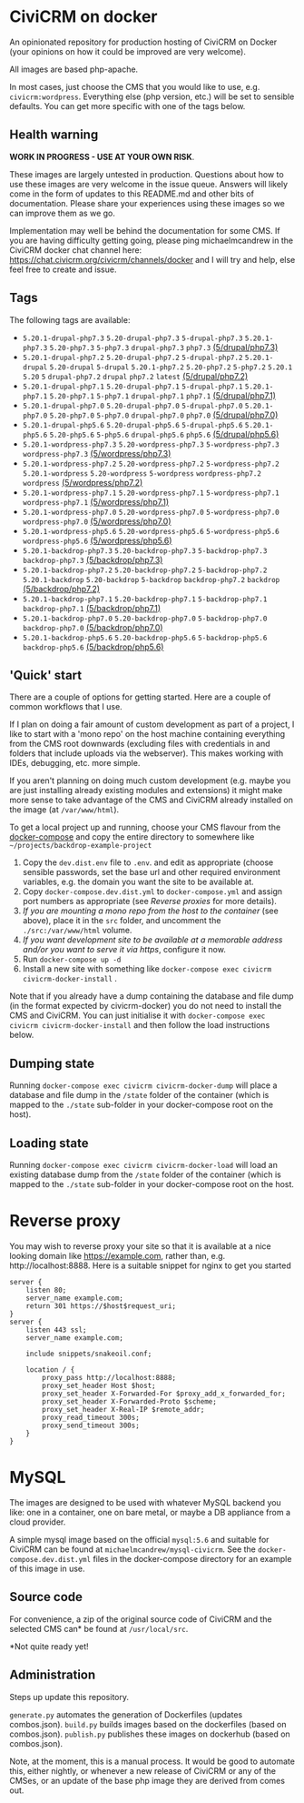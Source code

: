 # CiviCRM on docker

An opinionated repository for production hosting of CiviCRM on Docker (your opinions on how it could be improved are very welcome).

All images are based php-apache.

In most cases, just choose the CMS that you would like to use, e.g. `civicrm:wordpress`. Everything else (php version, etc.) will be set to sensible defaults. You can get more specific with one of the tags below.

## Health warning

**WORK IN PROGRESS - USE AT YOUR OWN RISK**.

These images are largely untested in production. Questions about how to use these images are very welcome in the issue queue. Answers will likely come in the form of updates to this README.md and other bits of documentation. Please share your experiences using these images so we can improve them as we go.

Implementation may well be behind the documentation for some CMS. If you are having difficulty getting going, please ping michaelmcandrew in the CiviCRM docker chat channel here: https://chat.civicrm.org/civicrm/channels/docker and I will try and help, else feel free to create and issue.

## Tags

The following tags are available:

<!---START_TAGS-->

- `5.20.1-drupal-php7.3` `5.20-drupal-php7.3` `5-drupal-php7.3` `5.20.1-php7.3` `5.20-php7.3` `5-php7.3` `drupal-php7.3` `php7.3` [(5/drupal/php7.3)](5/drupal/php7.3)
- `5.20.1-drupal-php7.2` `5.20-drupal-php7.2` `5-drupal-php7.2` `5.20.1-drupal` `5.20-drupal` `5-drupal` `5.20.1-php7.2` `5.20-php7.2` `5-php7.2` `5.20.1` `5.20` `5` `drupal-php7.2` `drupal` `php7.2` `latest` [(5/drupal/php7.2)](5/drupal/php7.2)
- `5.20.1-drupal-php7.1` `5.20-drupal-php7.1` `5-drupal-php7.1` `5.20.1-php7.1` `5.20-php7.1` `5-php7.1` `drupal-php7.1` `php7.1` [(5/drupal/php7.1)](5/drupal/php7.1)
- `5.20.1-drupal-php7.0` `5.20-drupal-php7.0` `5-drupal-php7.0` `5.20.1-php7.0` `5.20-php7.0` `5-php7.0` `drupal-php7.0` `php7.0` [(5/drupal/php7.0)](5/drupal/php7.0)
- `5.20.1-drupal-php5.6` `5.20-drupal-php5.6` `5-drupal-php5.6` `5.20.1-php5.6` `5.20-php5.6` `5-php5.6` `drupal-php5.6` `php5.6` [(5/drupal/php5.6)](5/drupal/php5.6)
- `5.20.1-wordpress-php7.3` `5.20-wordpress-php7.3` `5-wordpress-php7.3` `wordpress-php7.3` [(5/wordpress/php7.3)](5/wordpress/php7.3)
- `5.20.1-wordpress-php7.2` `5.20-wordpress-php7.2` `5-wordpress-php7.2` `5.20.1-wordpress` `5.20-wordpress` `5-wordpress` `wordpress-php7.2` `wordpress` [(5/wordpress/php7.2)](5/wordpress/php7.2)
- `5.20.1-wordpress-php7.1` `5.20-wordpress-php7.1` `5-wordpress-php7.1` `wordpress-php7.1` [(5/wordpress/php7.1)](5/wordpress/php7.1)
- `5.20.1-wordpress-php7.0` `5.20-wordpress-php7.0` `5-wordpress-php7.0` `wordpress-php7.0` [(5/wordpress/php7.0)](5/wordpress/php7.0)
- `5.20.1-wordpress-php5.6` `5.20-wordpress-php5.6` `5-wordpress-php5.6` `wordpress-php5.6` [(5/wordpress/php5.6)](5/wordpress/php5.6)
- `5.20.1-backdrop-php7.3` `5.20-backdrop-php7.3` `5-backdrop-php7.3` `backdrop-php7.3` [(5/backdrop/php7.3)](5/backdrop/php7.3)
- `5.20.1-backdrop-php7.2` `5.20-backdrop-php7.2` `5-backdrop-php7.2` `5.20.1-backdrop` `5.20-backdrop` `5-backdrop` `backdrop-php7.2` `backdrop` [(5/backdrop/php7.2)](5/backdrop/php7.2)
- `5.20.1-backdrop-php7.1` `5.20-backdrop-php7.1` `5-backdrop-php7.1` `backdrop-php7.1` [(5/backdrop/php7.1)](5/backdrop/php7.1)
- `5.20.1-backdrop-php7.0` `5.20-backdrop-php7.0` `5-backdrop-php7.0` `backdrop-php7.0` [(5/backdrop/php7.0)](5/backdrop/php7.0)
- `5.20.1-backdrop-php5.6` `5.20-backdrop-php5.6` `5-backdrop-php5.6` `backdrop-php5.6` [(5/backdrop/php5.6)](5/backdrop/php5.6)
  <!---END_TAGS-->

## 'Quick' start

There are a couple of options for getting started. Here are a couple of common workflows that I use.

If I plan on doing a fair amount of custom development as part of a project, I like to start with a 'mono repo' on the host machine containing everything from the CMS root downwards (excluding files with credentials in and folders that include uploads via the webserver). This makes working with IDEs, debugging, etc. more simple.

If you aren't planning on doing much custom development (e.g. maybe you are just installing already existing modules and extensions) it might make more sense to take advantage of the CMS and CiviCRM already installed on the image (at `/var/www/html`).

To get a local project up and running, choose your CMS flavour from the [docker-compose](docker-compose) and copy the entire directory to somewhere like `~/projects/backdrop-example-project`

1. Copy the `dev.dist.env` file to `.env`. and edit as appropriate (choose sensible passwords, set the base url and other required environment variables, e.g. the domain you want the site to be available at.
2. Copy `docker-compose.dev.dist.yml` to `docker-compose.yml` and assign port numbers as appropriate (see _Reverse proxies_ for more details).
3. _If you are mounting a mono repo from the host to the container_ (see above), place it in the `src` folder, and uncomment the `./src:/var/www/html` volume.
4. _If you want development site to be available at a memorable address and/or you want to serve it via https_, configure it now.
5. Run `docker-compose up -d`
6. Install a new site with something like `docker-compose exec civicrm civicrm-docker-install` .

Note that if you already have a dump containing the database and file dump (in the format expected by civicrm-docker) you do not need to install the CMS and CiviCRM. You can just initialise it with `docker-compose exec civicrm civicrm-docker-install` and then follow the load instructions below.

## Dumping state

Running `docker-compose exec civicrm civicrm-docker-dump` will place a database and file dump in the `/state` folder of the container (which is mapped to the `./state` sub-folder in your docker-compose root on the host).

## Loading state

Running `docker-compose exec civicrm civicrm-docker-load` will load an existing database dump from the `/state` folder of the container (which is mapped to the `./state` sub-folder in your docker-compose root on the host.

# Reverse proxy

You may wish to reverse proxy your site so that it is available at a nice looking domain like https://example.com, rather than, e.g. http://localhost:8888. Here is a suitable snippet for nginx to get you started

```
server {
    listen 80;
    server_name example.com;
    return 301 https://$host$request_uri;
}
server {
    listen 443 ssl;
    server_name example.com;

    include snippets/snakeoil.conf;

    location / {
        proxy_pass http://localhost:8888;
        proxy_set_header Host $host;
        proxy_set_header X-Forwarded-For $proxy_add_x_forwarded_for;
        proxy_set_header X-Forwarded-Proto $scheme;
        proxy_set_header X-Real-IP $remote_addr;
	    proxy_read_timeout 300s;
	    proxy_send_timeout 300s;
    }
}
```

# MySQL

The images are designed to be used with whatever MySQL backend you like: one in a container, one on bare metal, or maybe a DB appliance from a cloud provider.

A simple mysql image based on the official `mysql:5.6` and suitable for CiviCRM can be found at `michaelmcandrew/mysql-civicrm`. See the `docker-compose.dev.dist.yml` files in the docker-compose directory for an example of this image in use.

## Source code

For convenience, a zip of the original source code of CiviCRM and the selected CMS can\* be found at `/usr/local/src`.

\*Not quite ready yet!

## Administration

Steps up update this repository.

`generate.py` automates the generation of Dockerfiles (updates combos.json).
`build.py` builds images based on the dockerfiles (based on combos.json).
`publish.py` publishes these images on dockerhub (based on combos.json).

Note, at the moment, this is a manual process. It would be good to automate this, either nightly, or whenever a new release of CiviCRM or any of the CMSes, or an update of the base php image they are derived from comes out.
